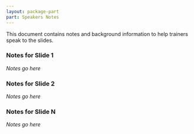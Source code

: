 ```yaml
---
layout: package-part
part: Speakers Notes
---
```


This document contains notes and background information to help trainers speak to the slides.

### Notes for Slide 1

_Notes go here_

### Notes for Slide 2

_Notes go here_

### Notes for Slide N

_Notes go here_
